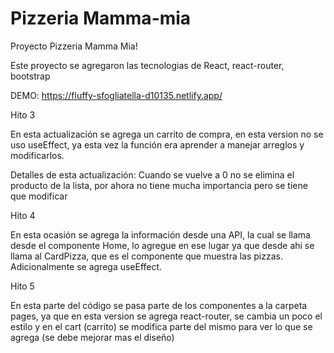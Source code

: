 # Pizzeria Mamma-mia

Proyecto Pizzeria Mamma Mia!

Este proyecto se agregaron las tecnologias de React, react-router, bootstrap

DEMO: https://fluffy-sfogliatella-d10135.netlify.app/

Hito 3

En esta actualización se agrega un carrito de compra, en esta version no se uso useEffect, ya esta vez la función era aprender a manejar arreglos y modificarlos.

Detalles de esta actualización: Cuando se vuelve a 0 no se elimina el producto de la lista, por ahora no tiene mucha importancia pero se tiene que modificar

Hito 4

En esta ocasión se agrega la información desde una API, la cual se llama desde el componente Home, lo agregue en ese lugar ya que desde ahi se llama al CardPizza, que es el componente que muestra las pizzas.
Adicionalmente se agrega useEffect.

Hito 5

En esta parte del código se pasa parte de los componentes a la carpeta pages, ya que en esta version se agrega react-router, se cambia un poco el estilo y en el cart (carrito) se modifica parte del mismo para ver lo que se agrega (se debe mejorar mas el diseño)
